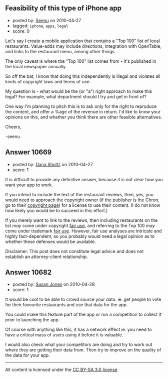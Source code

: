 ## Feasibility of this type of iPhone app

- posted by: [Seenu](https://stackexchange.com/users/-1/2809-seenu) on 2010-04-27
- tagged: `iphone`, `apps`, `legal`
- score: 0

Let's say I create a mobile application that contains a "Top 100" list of local restaurants. Value-adds may include directions, integration with OpenTable, and links to the restaurant menu, among other things.

The only caveat is where the "Top 100" list comes from - it's published in the local newspaper annually.

So off the bat, I know that doing this independently is illegal and violates all kinds of copyright laws and terms of use. 

My question is - what would be the (or "a") right approach to make this legal? For example, what department should I try and get in front of?

One way I'm planning to pitch this is to ask only for the right to reproduce the content, and offer a %age of the revenue in return. I'd like to know your opinions on this, and whether you think there are other feasible alternatives.

Cheers,

-seenu




## Answer 10669

- posted by: [Dana Shultz](https://stackexchange.com/users/-1/1841-dana-shultz) on 2010-04-27
- score: 1

<p>It is difficult to provide any definitive answer, because it is not clear how you want your app to work.</p>

<p>If you intend to include the text of the restaurant reviews, then, yes, you would need to approach the copyright owner (if the publisher is the Chron, go to their <a href="http://www.sfgate.com/chronicle/info/copyright/" rel="nofollow">copyright page</a>) for a license to use their content. (I do not know how likely you would be to succeed in this effort.)</p>

<p>If you merely want to link to the reviews, then including restaurants on the list <em>may</em> come under copyright <a href="http://danashultz.com/blog/2009/10/13/the-fair-use-defense-one-term-two-different-meanings/" rel="nofollow">fair use</a>, and referring to the Top 100 <em>may</em> come under trademark <a href="http://danashultz.com/blog/2009/10/13/the-fair-use-defense-one-term-two-different-meanings/" rel="nofollow">fair use</a>. However, fair use analyses are intricate and highly fact-dependent, so you probably would need a legal opinion as to whether these defenses would be available.</p>

<p>Disclaimer: This post does not constitute legal advice and does not establish an attorney-client relationship.</p>



## Answer 10682

- posted by: [Susan Jones](https://stackexchange.com/users/-1/2737-susan-jones) on 2010-04-28
- score: 1

It would be cool to be able to crowd source your data. ie. get people to vote for their favourite restaurants and use that data for the app.

You could make this feature part of the app or run a competition to collect it prior to launching the app.

Of course with anything like this, it has a network effect ie. you need to have a critical mass of users using it before it is valuable.

I would also check what your competitors are doing and try to work out where they are getting their data from. Then try to improve on the quality of the data for your app.



---

All content is licensed under the [CC BY-SA 3.0 license](https://creativecommons.org/licenses/by-sa/3.0/).

